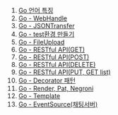 1. [Go 언어 특징](https://github.com/ckdqja135/Typescript-restful-starter/blob/master/mdfile/Go/2020-09-15/Go%20%EC%96%B8%EC%96%B4%20%ED%8A%B9%EC%A7%95.md)
2. [Go - WebHandle](https://github.com/ckdqja135/Typescript-restful-starter/blob/master/mdfile/Go/2020-09-15/Go%20-%20Web%20Handler.md)
3. [Go - JSONTransfer](https://github.com/ckdqja135/Typescript-restful-starter/blob/master/mdfile/Go/2020-09-15/Go%20-%20JSON%20Transfer.md) 
4. [Go - test환경 만들기](https://github.com/ckdqja135/Typescript-restful-starter/blob/master/mdfile/Go/2020-09-15/Go%20-%20test%ED%99%98%EA%B2%BD%20%EB%A7%8C%EB%93%A4%EA%B8%B0.md)
5. [Go - FileUpload](https://github.com/ckdqja135/Typescript-restful-starter/blob/master/mdfile/Go/2020-09-15/Go%20-%20FileUpload.md)
6. [Go - RESTful API(GET)](https://github.com/ckdqja135/Typescript-restful-starter/blob/master/mdfile/Go/Web/Go%20-%20RESTful%20API(GET).md)
7. [Go - RESTful API(POST)](https://github.com/ckdqja135/Typescript-restful-starter/blob/master/mdfile/Go/Web/Go%20-%20RESTful%20API(POST).md)
8. [Go - RESTful API(DELETE)](https://github.com/ckdqja135/Typescript-restful-starter/blob/master/mdfile/Go/Web/Go%20-%20RESTful%20API(DELETE).md)
9. [Go - RESTful API(PUT, GET list)](https://github.com/ckdqja135/Typescript-restful-starter/blob/master/mdfile/Go/Web/Go%20-%20RESTful%20API(PUT%2C%20GET%20list).md)
10. [Go - Decorator 패턴](https://github.com/ckdqja135/Typescript-restful-starter/blob/master/mdfile/Go/Web/Go%20-%20Decorator%20%ED%8C%A8%ED%84%B4.md)
11. [Go - Render, Pat, Negroni](https://github.com/ckdqja135/Typescript-restful-starter/blob/master/mdfile/Go/Web/Go%20-%20Render%2C%20Pat%2C%20Negroni.md)
12. [Go - Template](https://github.com/ckdqja135/Typescript-restful-starter/blob/master/mdfile/Go/Web/Go%20-%20Template.md)
13. [Go - EventSource(채팅서버)](https://github.com/ckdqja135/Typescript-restful-starter/blob/master/mdfile/Go/Web/Go%20-%20EventSource(%EC%B1%84%ED%8C%85%EC%84%9C%EB%B2%84).md)
